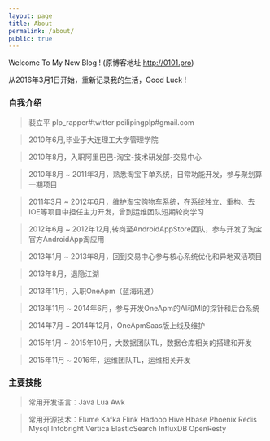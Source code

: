 ```yaml
---
layout: page
title: About
permalink: /about/
public: true
---
```


   Welcome To My New Blog ! (原博客地址 http://0101.pro) 

   从2016年3月1日开始，重新记录我的生活，Good Luck ! 

### 自我介绍 ###

> 裴立平  plp_rapper#twitter  peilipingplp#gmail.com 

> 2010年6月,毕业于大连理工大学管理学院 

> 2010年8月，入职阿里巴巴-淘宝-技术研发部-交易中心

> 2010年8月 ~ 2011年3月，熟悉淘宝下单系统，日常功能开发，参与聚划算一期项目

> 2011年3月 ~ 2012年6月，维护淘宝购物车系统，在系统独立、重构、去IOE等项目中担任主力开发，曾到运维团队短期轮岗学习

> 2012年6月 ~ 2012年12月,转岗至AndroidAppStore团队，参与开发了淘宝官方AndroidApp淘应用

> 2013年1月 ~ 2013年8月，回到交易中心参与核心系统优化和异地双活项目

> 2013年8月，退隐江湖

> 2013年11月，入职OneApm（蓝海讯通）

> 2013年11月 ~ 2014年6月，参与开发OneApm的AI和MI的探针和后台系统

> 2014年7月 ~ 2014年12月，OneApmSaas版上线及维护

> 2015年1月 ~ 2015年10月，大数据团队TL，数据仓库相关的搭建和开发

> 2015年11月 ~ 2016年，运维团队TL，运维相关开发

### 主要技能 ###

> 常用开发语言：Java Lua Awk

> 常用开源技术：Flume Kafka Flink Hadoop Hive Hbase Phoenix Redis Mysql Infobright Vertica ElasticSearch InfluxDB OpenResty

